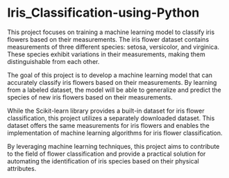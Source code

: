 # Iris_Classification-using-Python

This project focuses on training a machine learning model to classify iris flowers based on their measurements. The iris flower dataset contains measurements of three different species: setosa, versicolor, and virginica. These species exhibit variations in their measurements, making them distinguishable from each other.

The goal of this project is to develop a machine learning model that can accurately classify iris flowers based on their measurements. By learning from a labeled dataset, the model will be able to generalize and predict the species of new iris flowers based on their measurements.

While the Scikit-learn library provides a built-in dataset for iris flower classification, this project utilizes a separately downloaded dataset. This dataset offers the same measurements for iris flowers and enables the implementation of machine learning algorithms for iris flower classification.

By leveraging machine learning techniques, this project aims to contribute to the field of flower classification and provide a practical solution for automating the identification of iris species based on their physical attributes.

